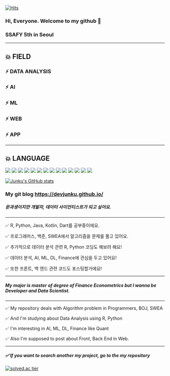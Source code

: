 [![Hits](https://hits.seeyoufarm.com/api/count/incr/badge.svg?url=https://github.com/Devjunku%2Fgjbae1212%2Fhit-counter&count_bg=%2379C83D&title_bg=%23555555&icon=&icon_color=%23E7E7E7&title=hits&edge_flat=false)](https://github.com/Devjunku)


### Hi, Everyone. Welcome to my github 👋
### SSAFY 5th in Seoul
---
## 💥 FIELD
### ⚡ DATA ANALYSIS
### ⚡ AI
### ⚡ ML
### ⚡ WEB
### ⚡ APP
---
 <h2>💥 LANGUAGE</h2>
<span> <img src="https://img.shields.io/badge/R-007396?style=for-the-badge&logo=java&logoColor=white"> <img src="https://img.shields.io/badge/Python-6DB33F?style=for-the-badge&logo=Spring&logoColor=white"> <img src="https://img.shields.io/badge/JAVA-F80000?style=for-the-badge&logo=oracle&logoColor=white"> <img src="https://img.shields.io/badge/Javascript-4479A1?style=for-the-badge&logo=mysql&logoColor=white"> <img src="https://img.shields.io/badge/HTML-003545?style=for-the-badge&logo=mariaDB&logoColor=white"> <img src="https://img.shields.io/badge/SQLite3-F7DF1E?style=for-the-badge&logo=javascript&logoColor=black"> <img src="https://img.shields.io/badge/CSS-0769AD?style=for-the-badge&logo=jquery&logoColor=white"> <img src="https://img.shields.io/badge/Kotlin-E34F26?style=for-the-badge&logo=html5&logoColor=white"> <img src="https://img.shields.io/badge/Dart-61DAFB?style=for-the-badge&logo=react&logoColor=black"> <img src="https://img.shields.io/badge/Django-FCC624?style=for-the-badge&logo=linux&logoColor=black"> <img src="https://img.shields.io/badge/vue.js-4FC08D?style=for-the-badge&logo=vue.js&logoColor=white"> <img src="https://img.shields.io/badge/Spring-6DB33F?style=for-the-badge&logo=Spring&logoColor=white"> <img src="https://img.shields.io/badge/bootstrap-7952B3?style=for-the-badge&logo=bootstrap&logoColor=white"> <img src="https://img.shields.io/badge/Android-#3DDC84?style=for-the-badge&logo=aws&logoColor=white"> </spane>


[![Junku's GitHub stats](https://github-readme-stats.vercel.app/api?username=Devjunku&count_private=true&theme=algolia)](https://github.com/anuraghazra/github-readme-stats)

### My git blog https://devjunku.github.io/
#####  문과생이지만 개발자, 데이터 사이언티스트가 되고 싶어요.  

---
✅ R, Python, Java, Kotlin, Dart를 공부중이에요.  

✅ 프로그래머스, 백준, SWEA에서 알고리즘을 문제를 풀고 있어요.  

✅ 추가적으로 데이터 분석 관련 R, Python 코딩도 해보려 해요!

✅ 데이터 분석, AI, ML, DL, Finance에 관심을 두고 있어요!  

✅ 또한 프론트, 백 엔드 관련 코드도 포스팅할거에요!

---

#####  My major is master of degree of Finance Econometrics but I wanna be Developer and Data Scientist.  

---

✅ My repository deals with Algorithm problem in Programmers, BOJ, SWEA  

✅ And I'm studying about Data Analysis using R, Python  

✅ I'm interesting in AI, ML, DL, Finance like Quant  

✅ Also I'm supposed to post about Front, Back End in Web.  

----

##### ✅ If you want to search another my project,  go to the my repository  

[![solved.ac tier](http://mazassumnida.wtf/api/generate_badge?boj=junkuill)](https://solved.ac/junkuill)


<!--
**Dev-junku/Dev-junku** is a ✨ _special_ ✨ repository because its `README.md` (this file) appears on your GitHub profile.

Here are some ideas to get you started:

- 🔭 I’m currently working on ...
- 🌱 I’m currently learning ...
- 👯 I’m looking to collaborate on ...
- 🤔 I’m looking for help with ...
- 💬 Ask me about ...
- 📫 How to reach me: ...
- 😄 Pronouns: ...
- ⚡ Fun fact: ...
-->

